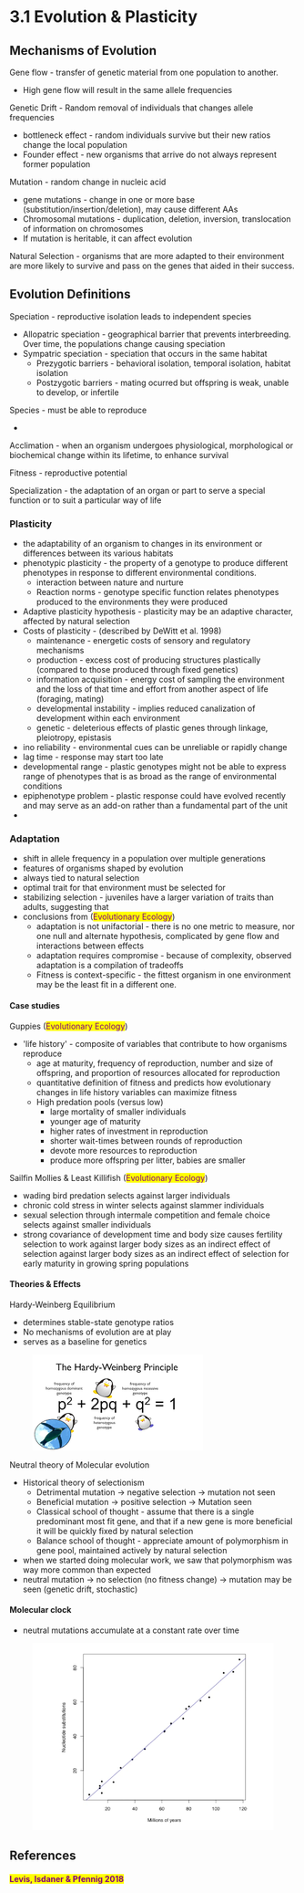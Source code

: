 # 3.1 Evolution & Plasticity

## Mechanisms of Evolution

Gene flow - transfer of genetic material from one population to another.&#x20;

* High gene flow will result in the same allele frequencies&#x20;

Genetic Drift - Random removal of individuals that changes allele frequencies&#x20;

* bottleneck effect - random individuals survive but their new ratios change the local population&#x20;
* Founder effect - new organisms that arrive do not always represent former population&#x20;

Mutation - random change in nucleic acid&#x20;

* gene mutations - change in one or more base (substitution/insertion/deletion), may cause different AAs&#x20;
* Chromosomal mutations - duplication, deletion, inversion, translocation of information on chromosomes&#x20;
* If mutation is heritable, it can affect evolution&#x20;

Natural Selection - organisms that are more adapted to their environment are more likely to survive and pass on the genes that aided in their success.&#x20;

## Evolution Definitions

Speciation -  reproductive isolation leads to independent species&#x20;

* Allopatric speciation - geographical barrier that prevents interbreeding. Over time, the populations change causing speciation
* Sympatric speciation - speciation that occurs in the same habitat&#x20;
  * Prezygotic barriers - behavioral isolation, temporal isolation, habitat isolation&#x20;
  * Postzygotic barriers - mating ocurred but offspring is weak, unable to develop, or infertile&#x20;

Species - must be able to reproduce&#x20;

*

Acclimation - when an organism undergoes physiological, morphological or biochemical change within its lifetime, to enhance survival&#x20;

Fitness - reproductive potential&#x20;

Specialization - the adaptation of an organ or part to serve a special function or to suit a particular way of life

### Plasticity

* the adaptability of an organism to changes in its environment or differences between its various habitats&#x20;
* phenotypic plasticity - the property of a genotype to produce different phenotypes in response to different environmental conditions.&#x20;
  * interaction between nature and nurture&#x20;
  * Reaction norms - genotype specific function relates phenotypes produced to the environments they were produced&#x20;
* Adaptive plasticity hypothesis - plasticity may be an adaptive character, affected by  natural selection&#x20;
* Costs of plasticity - (described by DeWitt et al. 1998)
  * maintenance - energetic costs of sensory and regulatory mechanisms
  * production - excess cost of producing structures plastically (compared to those produced through fixed genetics)
  * information acquisition - energy cost of sampling the environment and the loss of that time and effort from another aspect of life (foraging, mating)&#x20;
  * developmental instability - implies reduced canalization of development within each environment
  * genetic - deleterious effects of plastic genes through linkage, pleiotropy, epistasis&#x20;
* ino reliability - environmental cues can be unreliable or rapidly change&#x20;
* lag time - response may start too late&#x20;
* developmental range - plastic genotypes might not be able to express range of phenotypes that is as broad as the range of environmental conditions&#x20;
* epiphenotype problem - plastic response could have evolved recently and may serve as an add-on rather than a fundamental part of the unit&#x20;
*

### Adaptation

* shift in allele frequency in a population over multiple generations&#x20;
* features of organisms shaped by evolution&#x20;
* always tied to natural selection&#x20;
* optimal trait for that environment must be selected for&#x20;
* stabilizing selection - juveniles have a larger variation of traits than adults, suggesting that
* &#x20;conclusions from (<mark style="color:purple;">Evolutionary Ecology</mark>)
  * adaptation is not unifactorial - there is no one metric to measure, nor one null and alternate hypothesis, complicated by gene flow and interactions between effects&#x20;
  * adaptation requires compromise - because of complexity, observed adaptation is a compilation of tradeoffs&#x20;
  * Fitness is context-specific - the fittest organism in one environment may be the least fit in a different one.&#x20;

#### Case studies

Guppies (<mark style="color:purple;">Evolutionary Ecology</mark>)

* 'life history' - composite of variables that contribute to how organisms reproduce&#x20;
  * age at maturity, frequency of reproduction, number and size of offspring, and proportion of resources allocated for reproduction
  * quantitative definition of fitness and predicts how evolutionary changes in life history variables can maximize fitness
  * High predation pools (versus low)&#x20;
    * large mortality of smaller individuals
    * younger age of maturity&#x20;
    * higher rates of investment in reproduction&#x20;
    * shorter wait-times between rounds of reproduction&#x20;
    * devote more resources to reproduction&#x20;
    * produce more offspring per litter, babies are smaller&#x20;

Sailfin Mollies & Least Killifish (<mark style="color:purple;">Evolutionary Ecology</mark>)

* wading bird predation selects against larger individuals
* chronic cold stress in winter selects against slammer individuals
* sexual selection through intermale competition and female choice selects against smaller individuals
* strong covariance of development time and body size causes fertility selection to work against larger body sizes as an indirect effect of selection against larger body sizes as an indirect effect of selection for early maturity in growing spring populations&#x20;

#### Theories & Effects

Hardy-Weinberg Equilibrium

* determines stable-state genotype ratios&#x20;
* No mechanisms of evolution are at play&#x20;
* serves as a baseline for genetics&#x20;

<figure><img src="../.gitbook/assets/download.png" alt=""><figcaption></figcaption></figure>

Neutral theory of Molecular evolution&#x20;

* Historical theory of selectionism
  * Detrimental mutation -> negative selection -> mutation not seen
  * Beneficial mutation -> positive selection -> Mutation seen&#x20;
  * Classical school of thought - assume that there is a single predominant most fit gene, and that if a new gene is more beneficial it will be quickly fixed by natural selection&#x20;
  * Balance school of thought - appreciate amount of polymorphism in gene pool, maintained actively by natural selection&#x20;
* when we started doing molecular work, we saw that polymorphism was way more common than expected
* neutral mutation -> no selection (no fitness change) -> mutation may be seen (genetic drift, stochastic)&#x20;

#### Molecular clock

* neutral mutations accumulate at a constant rate over time&#x20;

<figure><img src="../.gitbook/assets/Screen Shot 2023-05-15 at 9.17.44 AM.png" alt=""><figcaption></figcaption></figure>

## References

#### <mark style="color:purple;">Levis, Isdaner & Pfennig 2018</mark>
